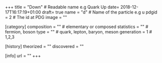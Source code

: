+++
title = "Down" # Readable name e.g Quark Up
date= 2018-12-17T16:17:19+01:00
draft= true
name = "d" # Name of the particle e.g u
pdgid = 2 # The id at PDG
image = ""

[category]
  composition = "" # elementary or composed
  statistics = "" # fermion, boson
  type = "" # quark, lepton, baryon, meson
  generation =  1 # 1,2,3

[history]
  theorized = ""
  discovered = ""

[info]
  url = ""
+++
